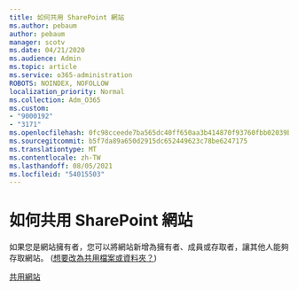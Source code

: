 ```yaml
---
title: 如何共用 SharePoint 網站
ms.author: pebaum
author: pebaum
manager: scotv
ms.date: 04/21/2020
ms.audience: Admin
ms.topic: article
ms.service: o365-administration
ROBOTS: NOINDEX, NOFOLLOW
localization_priority: Normal
ms.collection: Adm_O365
ms.custom:
- "9000192"
- "3171"
ms.openlocfilehash: 0fc98cceede7ba565dc40ff650aa3b414870f93760fbb02039bd6f6469fdbf07
ms.sourcegitcommit: b5f7da89a650d2915dc652449623c78be6247175
ms.translationtype: MT
ms.contentlocale: zh-TW
ms.lasthandoff: 08/05/2021
ms.locfileid: "54015503"
---
```

# <a name="how-to-share-a-sharepoint-site"></a>如何共用 SharePoint 網站

如果您是網站擁有者，您可以將網站新增為擁有者、成員或存取者，讓其他人能夠存取網站。  ([想要改為共用檔案或資料夾？](https://support.office.com/article/share-sharepoint-files-or-folders-1fe37332-0f9a-4719-970e-d2578da4941c)) 

[共用網站](https://support.office.com/article/share-a-site-958771a8-d041-4eb8-b51c-afea2eae3658)